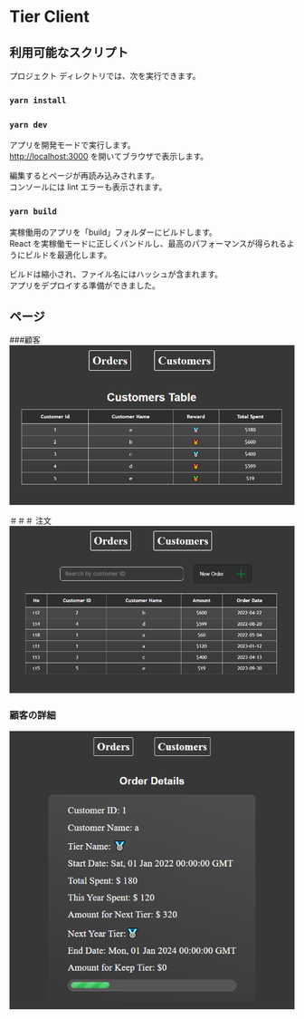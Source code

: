 # Tier Client

## 利用可能なスクリプト

プロジェクト ディレクトリでは、次を実行できます。

### `yarn install`

### `yarn dev`

アプリを開発モードで実行します。\
[http://localhost:3000](http://localhost:3000) を開いてブラウザで表示します。

編集するとページが再読み込みされます。\
コンソールには lint エラーも表示されます。

### `yarn build`

実稼働用のアプリを「build」フォルダーにビルドします。\
React を実稼働モードに正しくバンドルし、最高のパフォーマンスが得られるようにビルドを最適化します。

ビルドは縮小され、ファイル名にはハッシュが含まれます。\
アプリをデプロイする準備ができました。

## ページ

###顧客
![構造](customers.png)

＃＃＃ 注文
![構造](order.png)

### 顧客の詳細
![構造](customerdetail.png)
